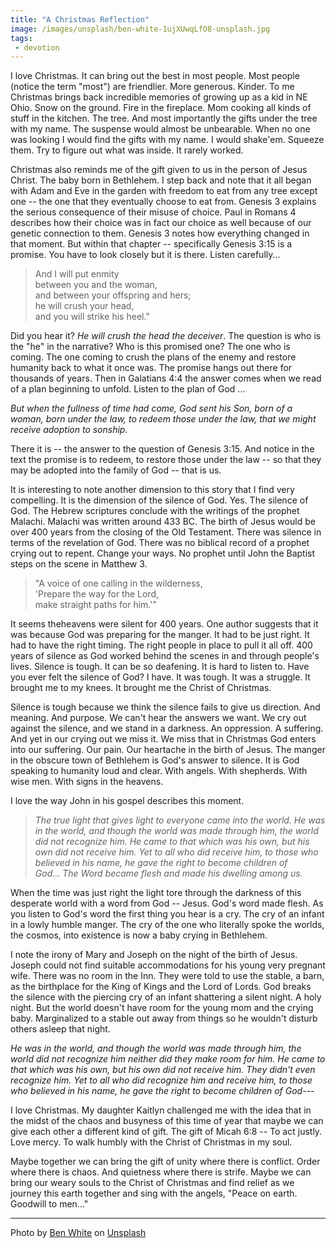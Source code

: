 ```yaml
---
title: "A Christmas Reflection"
image: /images/unsplash/ben-white-1ujXUwqLfO8-unsplash.jpg
tags:
 - devotion
---
```

I love Christmas. It can bring out the best in most people. Most people (notice the term "most") are friendlier. More generous. Kinder. To me Christmas brings back incredible memories of growing up as a kid in NE Ohio. Snow on the ground. Fire in the fireplace. Mom cooking all kinds of stuff in the kitchen. The tree. And most importantly the gifts under the tree with my name. The suspense would almost be unbearable. When no one was looking I would find the gifts with my name. I would shake'em. Squeeze them. Try to figure out what was inside. It rarely worked.

<!-- more -->


Christmas also reminds me of the gift given to us in the person of Jesus Christ. The baby born in Bethlehem. I step back and note that it all began with Adam and Eve in the garden with freedom to eat from any tree except one -- the one that they eventually choose to eat from. Genesis 3 explains the serious consequence of their misuse of choice. Paul in Romans 4 describes how their choice was in fact our choice as well because of our genetic connection to them. Genesis 3 notes how everything changed in that moment. But within that chapter -- specifically Genesis 3:15 is a promise. You have to look closely but it is there. Listen carefully...

> And I will put enmity  
> between you and the woman,  
> and between your offspring and hers;  
> he will crush your head,  
> and you will strike his heel."  

Did you hear it? *He will crush the head the deceiver*. The question is who is the "he" in the narrative? Who is this promised one? The one who is coming. The one coming to crush the plans of the enemy and restore humanity back to what it once was. The promise hangs out there for thousands of years. Then in Galatians 4:4 the answer comes when we read of a plan beginning to unfold. Listen to the plan of God ...

*But when the fullness of time had come, God sent his Son, born of a woman, born under the law, to redeem those under the law, that we might receive adoption to sonship.*

There it is -- the answer to the question of Genesis 3:15. And notice in the text the promise is to redeem, to restore those under the law -- so that they may be adopted into the family of God -- that is us.

It is interesting to note another dimension to this story that I find very compelling. It is the dimension of the silence of God. Yes. The silence of God. The Hebrew scriptures conclude with the writings of the prophet Malachi. Malachi was written around 433 BC. The birth of Jesus would be over 400 years from the closing of the Old Testament. There was silence in terms of the revelation of God. There was no biblical record of a prophet crying out to repent. Change your ways. No prophet until John the Baptist steps on the scene in Matthew 3.

> "A voice of one calling in the wilderness,  
> 'Prepare the way for the Lord,  
> make straight paths for him.'"  

It seems theheavens were silent for 400 years. One author suggests that it was because God was preparing for the manger. It had to be just right. It had to have the right timing. The right people in place to pull it all off. 400 years of silence as God worked behind the scenes in and through people's lives. Silence is tough. It can be so deafening. It is hard to listen to. Have you ever felt the silence of God? I have. It was tough. It was a struggle. It brought me to my knees. It brought me the Christ of Christmas.

Silence is tough because we think the silence fails to give us direction. And meaning. And purpose. We can't hear the answers we want. We cry out against the silence, and we stand in a darkness. An oppression. A suffering. And yet in our crying out we miss it. We miss that in Christmas God enters into our suffering. Our pain. Our heartache in the birth of Jesus. The manger in the obscure town of Bethlehem is God's answer to silence. It is God speaking to humanity loud and clear. With angels. With shepherds. With wise men. With signs in the heavens.

I love the way John in his gospel describes this moment.

> *The true light that gives light to everyone came into the world. He was in the world, and though the world was made through him, the world did not recognize him. He came to that which was his own, but his own did not receive him. Yet to all who did receive him, to those who believed in his name, he gave the right to become children of God... The Word became flesh and made his dwelling among us.*

When the time was just right the light tore through the darkness of this desperate world with a word from God -- Jesus. God's word made flesh. As you listen to God's word the first thing you hear is a cry. The cry of an infant in a lowly humble manger. The cry of the one who literally spoke the worlds, the cosmos, into existence is now a baby crying in Bethlehem.

I note the irony of Mary and Joseph on the night of the birth of Jesus. Joseph could not find suitable accommodations for his young very pregnant wife. There was no room in the Inn. They were told to use the stable, a barn, as the birthplace for the King of Kings and the Lord of Lords. God breaks the silence with the piercing cry of an infant shattering a silent night. A holy night. But the world doesn't have room for the young mom and the crying baby. Marginalized to a stable out away from things so he wouldn't disturb others asleep that night.

*He was in the world, and though the world was made through him, the world did not recognize him neither did they make room for him. He came to that which was his own, but his own did not receive him. They didn't even recognize him. Yet to all who did recognize him and receive him, to those who believed in his name, he gave the right to become children of God---*

I love Christmas. My daughter Kaitlyn challenged me with the idea that in the midst of the chaos and busyness of this time of year that maybe we can give each other a different kind of gift. The gift of Micah 6:8 -- To act justly. Love mercy. To walk humbly with the Christ of Christmas in my soul.

Maybe together we can bring the gift of unity where there is conflict. Order where there is chaos. And quietness where there is strife. Maybe we can bring our weary souls to the Christ of Christmas and find relief as we journey this earth together and sing with the angels, "Peace on earth. Goodwill to men..."

* * *
Photo by <a href="https://unsplash.com/@benwhitephotography?utm_content=creditCopyText&utm_medium=referral&utm_source=unsplash">Ben White</a> on <a href="https://unsplash.com/photos/red-ribbon-on-gift-box-1ujXUwqLfO8?utm_content=creditCopyText&utm_medium=referral&utm_source=unsplash">Unsplash</a>
  

